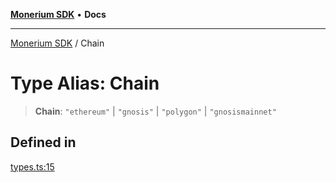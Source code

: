 [**Monerium SDK**](../README.md) • **Docs**

***

[Monerium SDK](../README.md) / Chain

# Type Alias: Chain

> **Chain**: `"ethereum"` \| `"gnosis"` \| `"polygon"` \| `"gnosismainnet"`

## Defined in

[types.ts:15](https://github.com/monerium/js-monorepo/blob/main/packages/sdk/src/types.ts#L15)
